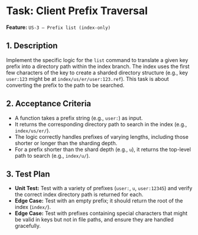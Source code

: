 # Task: Client Prefix Traversal

**Feature:** `US-3 — Prefix list (index-only)`

## 1. Description

Implement the specific logic for the `list` command to translate a given key prefix into a directory path within the index branch. The index uses the first few characters of the key to create a sharded directory structure (e.g., key `user:123` might be at `index/us/er/user:123.ref`). This task is about converting the prefix to the path to be searched.

## 2. Acceptance Criteria

- A function takes a prefix string (e.g., `user:`) as input.
- It returns the corresponding directory path to search in the index (e.g., `index/us/er/`).
- The logic correctly handles prefixes of varying lengths, including those shorter or longer than the sharding depth.
- For a prefix shorter than the shard depth (e.g., `u`), it returns the top-level path to search (e.g., `index/u/`).

## 3. Test Plan

- **Unit Test:** Test with a variety of prefixes (`user:`, `u`, `user:12345`) and verify the correct index directory path is returned for each.
- **Edge Case:** Test with an empty prefix; it should return the root of the index (`index/`).
- **Edge Case:** Test with prefixes containing special characters that might be valid in keys but not in file paths, and ensure they are handled gracefully.
